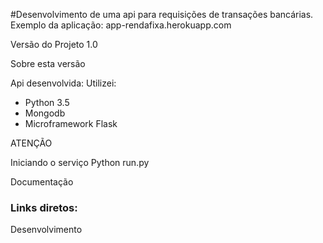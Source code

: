#Desenvolvimento de uma api para requisições de transações bancárias.
Exemplo da aplicação: app-rendafixa.herokuapp.com

Versão do Projeto 1.0

Sobre esta versão

Api desenvolvida: Utilizei:

- Python 3.5
- Mongodb
- Microframework Flask

ATENÇÃO

Iniciando o serviço
Python run.py

Documentação

### Links diretos:

Desenvolvimento

